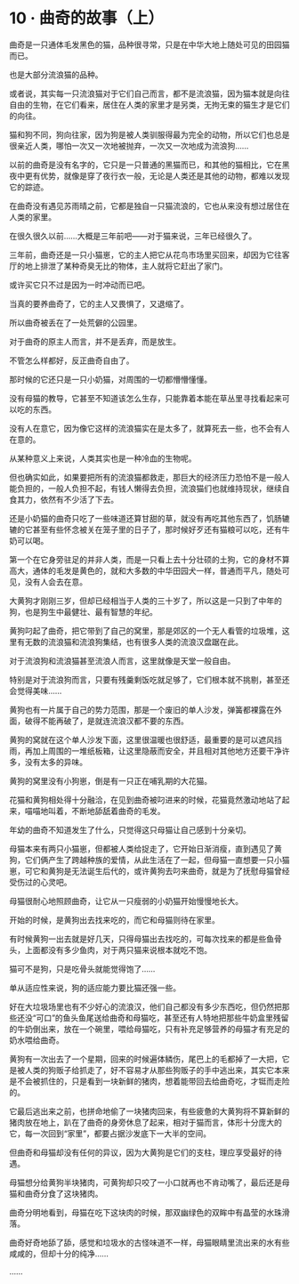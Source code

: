 # 10 · 曲奇的故事（上）

曲奇是一只通体毛发黑色的猫，品种很寻常，只是在中华大地上随处可见的田园猫而已。

也是大部分流浪猫的品种。

或者说，其实每一只流浪猫对于它们自己而言，都不是流浪猫，因为猫本就是向往自由的生物，在它们看来，居住在人类的家里才是另类，无拘无束的猫生才是它们的向往。

猫和狗不同，狗向往家，因为狗是被人类驯服得最为完全的动物，所以它们也总是很亲近人类，哪怕一次又一次地被抛弃，一次又一次地成为流浪狗……

以前的曲奇是没有名字的，它只是一只普通的黑猫而已，和其他的猫相比，它在黑夜中更有优势，就像是穿了夜行衣一般，无论是人类还是其他的动物，都难以发现它的踪迹。

在曲奇没有遇见苏雨晴之前，它都是独自一只猫流浪的，它也从来没有想过居住在人类的家里。

在很久很久以前……大概是三年前吧——对于猫来说，三年已经很久了。

三年前，曲奇还是一只小猫崽，它的主人把它从花鸟市场里买回来，却因为它往客厅的地上排泄了某种奇臭无比的物体，主人就将它赶出了家门。

或许买它只不过是因为一时冲动而已吧。

当真的要养曲奇了，它的主人又畏惧了，又退缩了。

所以曲奇被丢在了一处荒僻的公园里。

对于曲奇的原主人而言，并不是丢弃，而是放生。

不管怎么样都好，反正曲奇自由了。

那时候的它还只是一只小奶猫，对周围的一切都懵懵懂懂。

没有母猫的教导，它甚至不知道该怎么生存，只能靠着本能在草丛里寻找看起来可以吃的东西。

没有人在意它，因为像它这样的流浪猫实在是太多了，就算死去一些，也不会有人在意的。

从某种意义上来说，人类其实也是一种冷血的生物呢。

但也确实如此，如果要把所有的流浪猫都救走，那巨大的经济压力恐怕不是一般人能负担的，一般人负担不起，有钱人懒得去负担，流浪猫们也就维持现状，继续自食其力，依然有不少活了下去。

还是小奶猫的曲奇只吃了一些味道还算甘甜的草，就没有再吃其他东西了，饥肠辘辘的它甚至有些怀念被关在笼子里的日子了，那时候好歹还有猫粮可以吃，还有牛奶可以喝。

第一个在它身旁驻足的并非人类，而是一只看上去十分壮硕的土狗，它的身材不算高大，通体的毛发是黄色的，就和大多数的中华田园犬一样，普通而平凡，随处可见，没有人会去在意。

大黄狗才刚刚三岁，但却已经相当于人类的三十岁了，所以这是一只到了中年的狗，也是狗生中最健壮、最有智慧的年纪。

黄狗叼起了曲奇，把它带到了自己的窝里，那是郊区的一个无人看管的垃圾堆，这里有无数的流浪猫和流浪狗集结，也有很多人类的流浪汉盘踞在此。

对于流浪狗和流浪猫甚至流浪人而言，这里就像是天堂一般自由。

特别是对于流浪狗而言，只要有残羹剩饭吃就足够了，它们根本就不挑剔，甚至还会觉得美味……

黄狗也有一片属于自己的势力范围，那是一个废旧的单人沙发，弹簧都裸露在外面，破得不能再破了，是就连流浪汉都不要的东西。

黄狗的窝就在这个单人沙发下面，这里很温暖也很舒适，最重要的是可以遮风挡雨，再加上周围的一堆纸板箱，让这里隐蔽而安全，并且相对其他地方还要干净许多，没有太多的异味。

黄狗的窝里没有小狗崽，倒是有一只正在哺乳期的大花猫。

花猫和黄狗相处得十分融洽，在见到曲奇被叼进来的时候，花猫竟然激动地站了起来，喵喵地叫着，不断地舔舐着曲奇的毛发。

年幼的曲奇不知道发生了什么，只觉得这只母猫让自己感到十分亲切。

母猫本来有两只小猫崽，但都被人类给捉走了，它开始日渐消瘦，直到遇见了黄狗，它们俩产生了跨越种族的爱情，从此生活在了一起，但母猫一直想要一只小猫崽，可它和黄狗是无法诞生后代的，或许黄狗去叼来曲奇，就是为了抚慰母猫曾经受伤过的心灵吧。

母猫很耐心地照顾曲奇，让它从一只瘦弱的小奶猫开始慢慢地长大。

开始的时候，是黄狗出去找来吃的，而它和母猫则待在家里。

有时候黄狗一出去就是好几天，只得母猫出去找吃的，可每次找来的都是些鱼骨头，上面都没有多少鱼肉，对于两只猫来说根本就吃不饱。

猫可不是狗，只是吃骨头就能觉得饱了……

单从适应性来说，狗的适应能力要比猫还强一些。

好在大垃圾场里也有不少好心的流浪汉，他们自己都没有多少东西吃，但仍然把那些还没“可口”的鱼头鱼尾送给曲奇和母猫吃，甚至还有人特地把那些牛奶盒里残留的牛奶倒出来，放在一个碗里，喂给母猫吃，只有补充足够营养的母猫才有充足的奶水喂给曲奇。

黄狗有一次出去了一个星期，回来的时候遍体鳞伤，尾巴上的毛都掉了一大把，它是被人类的狗贩子给抓走了，好不容易才从那些狗贩子的手中逃出来，其实它本来是不会被抓住的，只是看到一块新鲜的猪肉，想着能带回去给曲奇吃，才铤而走险的。

它最后逃出来之前，也拼命地偷了一块猪肉回来，有些疲惫的大黄狗将不算新鲜的猪肉放在地上，趴在了曲奇的身旁休息了起来，相对于猫而言，体形十分庞大的它，每一次回到“家里”，都要占据沙发底下一大半的空间。

但曲奇和母猫却没有任何的异议，因为大黄狗是它们的支柱，理应享受最好的待遇。

母猫想分给黄狗半块猪肉，可黄狗却只咬了一小口就再也不肯动嘴了，最后还是母猫和曲奇分食了这块猪肉。

曲奇分明地看到，母猫在吃下这块肉的时候，那双幽绿色的双眸中有晶莹的水珠滑落。

曲奇好奇地舔了舔，感觉和垃圾水的古怪味道不一样，母猫眼睛里流出来的水有些咸咸的，但却十分的纯净……

……
